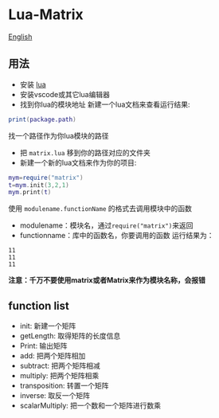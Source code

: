 # Lua-Matrix 
[English](./README-EN.md)
## 用法
- 安装 [lua](https://github.com/lua/lua/releases)
- 安装vscode或其它lua编辑器
- 找到你lua的模块地址
新建一个lua文档来查看运行结果:

```lua
print(package.path)
```
找一个路径作为你lua模块的路径
- 把 `matrix.lua` 移到你的路径对应的文件夹
- 新建一个新的lua文档来作为你的项目:
  
```lua
mym=require("matrix")
t=mym.init(3,2,1)
mym.print(t)
```
使用 `modulename.functionName` 的格式去调用模块中的函数
- modulename：模块名，通过`require("matrix")`来返回
- functionname：库中的函数名，你要调用的函数
运行结果为：
```
11
11
11
```
**注意：千万不要使用matrix或者Matrix来作为模块名称，会报错**
## function list
- init: 新建一个矩阵
- getLength: 取得矩阵的长度信息
- Print: 输出矩阵
- add: 把两个矩阵相加
- subtract: 把两个矩阵相减
- multiply: 把两个矩阵相乘
- transposition: 转置一个矩阵
- inverse: 取反一个矩阵
- scalarMultiply: 把一个数和一个矩阵进行数乘